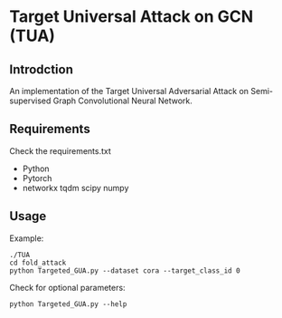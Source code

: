 # Target Universal Attack on GCN (TUA)

## Introdction

An implementation of the Target Universal Adversarial Attack on Semi-supervised Graph Convolutional Neural Network.



## Requirements
Check the requirements.txt
+ Python
+ Pytorch
+ networkx tqdm scipy numpy


## Usage
Example:
```shell script
./TUA
cd fold_attack
python Targeted_GUA.py --dataset cora --target_class_id 0 
```

Check for optional parameters:
```shell script
python Targeted_GUA.py --help
```





